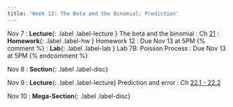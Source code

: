 ```yaml
---
title: 'Week 12: The Beta and the Binomial; Prediction'
---
```


Nov 7
: **Lecture**{: .label .label-lecture } The beta and the binomial
    : Ch [21](http://prob140.org/textbook/content/Chapter_21/00_The_Beta_and_the_Binomial.html)
: **Homework**{: .label .label-hw } Homework 12
    : Due Nov 13 at 5PM
{% comment %}
: **Lab**{: .label .label-lab } Lab 7B: Poisson Process
    : Due Nov 13 at 5PM
{% endcomment %}

Nov 8
: **Section**{: .label .label-disc}

Nov 9
: **Lecture**{: .label .label-lecture} Prediction and error
    : Ch [22.1 - 22.2](http://prob140.org/textbook/content/Chapter_22/00_Prediction.html)

Nov 10
: **Mega-Section**{: .label .label-disc}